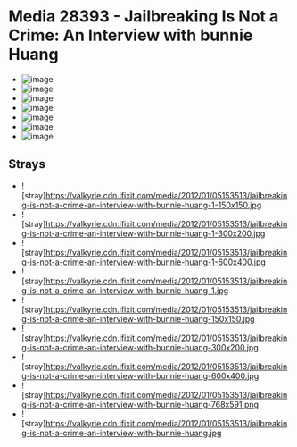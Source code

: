 # Media 28393 - Jailbreaking Is Not a Crime: An Interview with bunnie Huang

- ![image](https://valkyrie.cdn.ifixit.com/media/2012/01/05153513/jailbreaking-is-not-a-crime-an-interview-with-bunnie-huang.png)
- ![image](https://valkyrie.cdn.ifixit.com/media/2012/01/05153513/jailbreaking-is-not-a-crime-an-interview-with-bunnie-huang-150x150.png)
- ![image](https://valkyrie.cdn.ifixit.com/media/2012/01/05153513/jailbreaking-is-not-a-crime-an-interview-with-bunnie-huang-300x200.png)
- ![image](https://valkyrie.cdn.ifixit.com/media/2012/01/05153513/jailbreaking-is-not-a-crime-an-interview-with-bunnie-huang-600x400.png)
- ![image](https://valkyrie.cdn.ifixit.com/media/2012/01/05153513/jailbreaking-is-not-a-crime-an-interview-with-bunnie-huang-768x512.png)
- ![image](https://valkyrie.cdn.ifixit.com/media/2012/01/05153513/jailbreaking-is-not-a-crime-an-interview-with-bunnie-huang-324x216.png)
- ![image](https://valkyrie.cdn.ifixit.com/media/2012/01/05153513/jailbreaking-is-not-a-crime-an-interview-with-bunnie-huang-450x300.png)

## Strays
- ![stray]https://valkyrie.cdn.ifixit.com/media/2012/01/05153513/jailbreaking-is-not-a-crime-an-interview-with-bunnie-huang-1-150x150.jpg
- ![stray]https://valkyrie.cdn.ifixit.com/media/2012/01/05153513/jailbreaking-is-not-a-crime-an-interview-with-bunnie-huang-1-300x200.jpg
- ![stray]https://valkyrie.cdn.ifixit.com/media/2012/01/05153513/jailbreaking-is-not-a-crime-an-interview-with-bunnie-huang-1-600x400.jpg
- ![stray]https://valkyrie.cdn.ifixit.com/media/2012/01/05153513/jailbreaking-is-not-a-crime-an-interview-with-bunnie-huang-1.jpg
- ![stray]https://valkyrie.cdn.ifixit.com/media/2012/01/05153513/jailbreaking-is-not-a-crime-an-interview-with-bunnie-huang-150x150.jpg
- ![stray]https://valkyrie.cdn.ifixit.com/media/2012/01/05153513/jailbreaking-is-not-a-crime-an-interview-with-bunnie-huang-300x200.jpg
- ![stray]https://valkyrie.cdn.ifixit.com/media/2012/01/05153513/jailbreaking-is-not-a-crime-an-interview-with-bunnie-huang-600x400.jpg
- ![stray]https://valkyrie.cdn.ifixit.com/media/2012/01/05153513/jailbreaking-is-not-a-crime-an-interview-with-bunnie-huang-768x591.png
- ![stray]https://valkyrie.cdn.ifixit.com/media/2012/01/05153513/jailbreaking-is-not-a-crime-an-interview-with-bunnie-huang.jpg